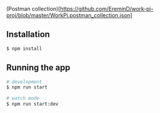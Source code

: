 (Postman collection)[https://github.com/EreminD/work-pi-proj/blob/master/WorkPi.postman_collection.json]

## Installation
```bash
$ npm install
```

## Running the app
```bash
# development
$ npm run start

# watch mode
$ npm run start:dev
